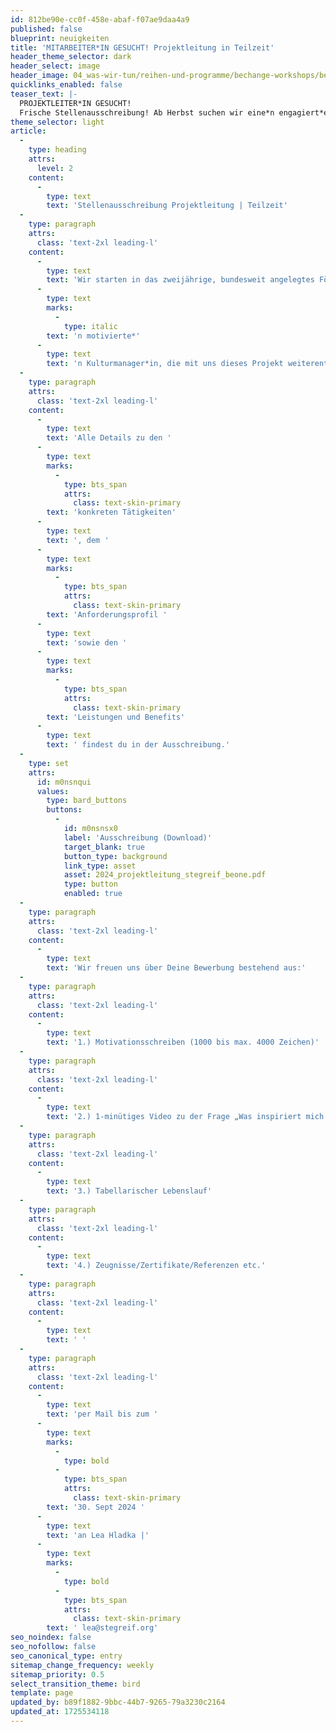 ```yaml
---
id: 812be90e-cc0f-458e-abaf-f07ae9daa4a9
published: false
blueprint: neuigkeiten
title: 'MITARBEITER*IN GESUCHT! Projektleitung in Teilzeit'
header_theme_selector: dark
header_select: image
header_image: 04_was-wir-tun/reihen-und-programme/bechange-workshops/bechange-workshop-(c)-catriona-fadke--045.jpg
quicklinks_enabled: false
teaser_text: |-
  PROJEKTLEITER*IN GESUCHT!
  Frische Stellenausschreibung! Ab Herbst suchen wir eine*n engagiert*e Mitarbeiter*in als Projektleitung in Teilzeit. Bewirb dich jetzt - bis zum 30.09.24!
theme_selector: light
article:
  -
    type: heading
    attrs:
      level: 2
    content:
      -
        type: text
        text: 'Stellenausschreibung Projektleitung | Teilzeit'
  -
    type: paragraph
    attrs:
      class: 'text-2xl leading-l'
    content:
      -
        type: text
        text: 'Wir starten in das zweijährige, bundesweit angelegtes Förderprojekt #be:one und suchen eine*'
      -
        type: text
        marks:
          -
            type: italic
        text: 'n motivierte*'
      -
        type: text
        text: 'n Kulturmanager*in, die mit uns dieses Projekt weiterentwickeln und gestalten will. '
  -
    type: paragraph
    attrs:
      class: 'text-2xl leading-l'
    content:
      -
        type: text
        text: 'Alle Details zu den '
      -
        type: text
        marks:
          -
            type: bts_span
            attrs:
              class: text-skin-primary
        text: 'konkreten Tätigkeiten'
      -
        type: text
        text: ', dem '
      -
        type: text
        marks:
          -
            type: bts_span
            attrs:
              class: text-skin-primary
        text: 'Anforderungsprofil '
      -
        type: text
        text: 'sowie den '
      -
        type: text
        marks:
          -
            type: bts_span
            attrs:
              class: text-skin-primary
        text: 'Leistungen und Benefits'
      -
        type: text
        text: ' findest du in der Ausschreibung.'
  -
    type: set
    attrs:
      id: m0nsnqui
      values:
        type: bard_buttons
        buttons:
          -
            id: m0nsnsx0
            label: 'Ausschreibung (Download)'
            target_blank: true
            button_type: background
            link_type: asset
            asset: 2024_projektleitung_stegreif_beone.pdf
            type: button
            enabled: true
  -
    type: paragraph
    attrs:
      class: 'text-2xl leading-l'
    content:
      -
        type: text
        text: 'Wir freuen uns über Deine Bewerbung bestehend aus:'
  -
    type: paragraph
    attrs:
      class: 'text-2xl leading-l'
    content:
      -
        type: text
        text: '1.) Motivationsschreiben (1000 bis max. 4000 Zeichen)'
  -
    type: paragraph
    attrs:
      class: 'text-2xl leading-l'
    content:
      -
        type: text
        text: '2.) 1-minütiges Video zu der Frage „Was inspiriert mich am Ansatz von Stegreif?“'
  -
    type: paragraph
    attrs:
      class: 'text-2xl leading-l'
    content:
      -
        type: text
        text: '3.) Tabellarischer Lebenslauf'
  -
    type: paragraph
    attrs:
      class: 'text-2xl leading-l'
    content:
      -
        type: text
        text: '4.) Zeugnisse/Zertifikate/Referenzen etc.'
  -
    type: paragraph
    attrs:
      class: 'text-2xl leading-l'
    content:
      -
        type: text
        text: ' '
  -
    type: paragraph
    attrs:
      class: 'text-2xl leading-l'
    content:
      -
        type: text
        text: 'per Mail bis zum '
      -
        type: text
        marks:
          -
            type: bold
          -
            type: bts_span
            attrs:
              class: text-skin-primary
        text: '30. Sept 2024 '
      -
        type: text
        text: 'an Lea Hladka |'
      -
        type: text
        marks:
          -
            type: bold
          -
            type: bts_span
            attrs:
              class: text-skin-primary
        text: ' lea@stegreif.org'
seo_noindex: false
seo_nofollow: false
seo_canonical_type: entry
sitemap_change_frequency: weekly
sitemap_priority: 0.5
select_transition_theme: bird
template: page
updated_by: b89f1882-9bbc-44b7-9265-79a3230c2164
updated_at: 1725534118
---
```

